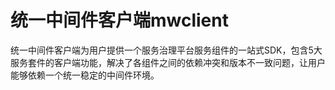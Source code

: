 # 统一中间件客户端mwclient

统一中间件客户端为用户提供一个服务治理平台服务组件的一站式SDK，包含5大服务套件的客户端功能，解决了各组件之间的依赖冲突和版本不一致问题，让用户能够依赖一个统一稳定的中间件环境。